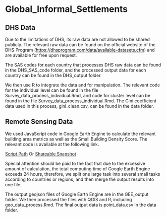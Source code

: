 # Global_Informal_Settlements

## DHS Data

Due to the limitations of DHS, its raw data are not allowed to be shared publicly. The relevant raw data can be found on the official website of the DHS Program (https://dhsprogram.com/data/available-datasets.cfm) and are available for free upon request.

The SAS codes for each country that processes DHS raw data can be found in the DHS_SAS_code folder, and the processed output data for each country can be found in the DHS_output folder.

We then use R to integrate the data and for manipulation. The relevant code for the individual level can be found in the file Survey_data_process_individual.Rmd, and code for cluster level can be found in the file Survey_data_process_individual.Rmd. The Gini coefficient data used in this process, gini_clean.csv, can be found in the data folder.

## Remote Sensing Data

We used JavaScript code in Google Earth Engine to calculate the relevant building area metrics as well as the Small Building Density Score. The relevant code is available at the following link. 

[Script Path](https://code.earthengine.google.com/?scriptPath=users%2FDanteChen0825%2FGlobal_Informal_Settlements%3AData_Processing) Or
[Shareable Snapshot](https://code.earthengine.google.com/d27b6083956925d1113667b9f3358a30)

Special attention should be paid to the fact that due to the excessive amount of calculation, the total computing time of Google Earth Engine exceeds 24 hours, therefore, we split one large task into several small tasks according to countries or regions, and then merge the output results into one file. 

The output geojson files of Google Earth Engine are in the GEE_output folder. We then processed the files with QGIS and R, including geo_data_process.Rmd. The final output data is point_data.csv in the data folder.
